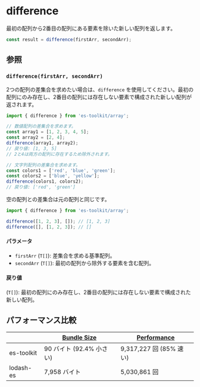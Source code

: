 # difference

最初の配列から2番目の配列にある要素を除いた新しい配列を返します。

```typescript
const result = difference(firstArr, secondArr);
```

## 参照

### `difference(firstArr, secondArr)`

2つの配列の差集合を求めたい場合は、`difference` を使用してください。最初の配列にのみ存在し、2番目の配列には存在しない要素で構成された新しい配列が返されます。

```typescript
import { difference } from 'es-toolkit/array';

// 数値配列の差集合を求めます。
const array1 = [1, 2, 3, 4, 5];
const array2 = [2, 4];
difference(array1, array2);
// 戻り値: [1, 3, 5]
// 2と4は両方の配列に存在するため除外されます。

// 文字列配列の差集合を求めます。
const colors1 = ['red', 'blue', 'green'];
const colors2 = ['blue', 'yellow'];
difference(colors1, colors2);
// 戻り値: ['red', 'green']
```

空の配列との差集合は元の配列と同じです。

```typescript
import { difference } from 'es-toolkit/array';

difference([1, 2, 3], []); // [1, 2, 3]
difference([], [1, 2, 3]); // []
```

#### パラメータ

- `firstArr` (`T[]`): 差集合を求める基準配列。
- `secondArr` (`T[]`): 最初の配列から除外する要素を含む配列。

#### 戻り値

(`T[]`): 最初の配列にのみ存在し、2番目の配列には存在しない要素で構成された新しい配列。

## パフォーマンス比較

|            | [Bundle Size](../../bundle-size.md) | [Performance](../../performance.md) |
| ---------- | ----------------------------------- | ----------------------------------- |
| es-toolkit | 90 バイト (92.4% 小さい)            | 9,317,227 回 (85% 速い)             |
| lodash-es  | 7,958 バイト                        | 5,030,861 回                        |
